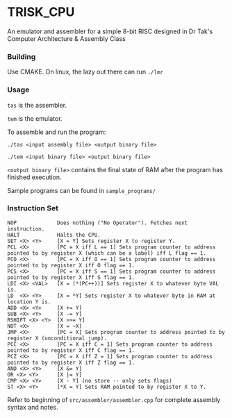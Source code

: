 # TRISK_CPU
An emulator and assembler for a simple 8-bit RISC designed in Dr Tak's Computer Architecture &amp; Assembly Class

### Building

Use CMAKE. On linux, the lazy out there can run `./lmr`

### Usage

`tas` is the assembler.

`tem` is the emulator.

To assemble and run the program:

```
./tas <input assembly file> <output binary file>

./tem <input binary file> <output binary file>
```

`<output binary file>` contains the final state of RAM after the program has finished execution.



Sample programs can be found in `sample_programs/`


### Instruction Set

```
NOP				Does nothing ("No Operator"). Fetches next instruction.
HALT			Halts the CPU.
SET	<X> <Y>		[X = Y] Sets register X to register Y.
PCL	<X>			[PC = X iff L == 1] Sets program counter to address pointed to by register X (which can be a label) iff L flag == 1.
PCO <X>			[PC = X iff O == 1] Sets program counter to address pointed to by register X iff O flag == 1.
PCS <X>			[PC = X iff S == 1] Sets program counter to address pointed to by register X iff S flag == 1.
LDI <X> <VAL>	[X = (*(PC++))] Sets register X to whatever byte VAL is.
LD	<X> <Y>		[X = *Y] Sets register X to whatever byte in RAM at location Y is.
ADD <X> <Y>		[X += Y]
SUB <X> <Y>		[X -= Y]
RSHIFT <X> <Y>	[X >>= Y]
NOT <X>			[X = ~X]
JMP	<X>			[PC = X] Sets program counter to address pointed to by register X (unconditional jump).
PCC <X>			[PC = X iff C = 1] Sets program counter to address pointed to by register X iff C flag == 1.
PCZ <X>			[PC = X iff Z = 1] Sets program counter to address pointed to by register X iff Z flag == 1.
AND <X> <Y>		[X &= Y]
OR <X> <Y>		[X |= Y]
CMP <X> <Y>		[X - Y] (no store -- only sets flags)
ST <X> <Y>		[*X = Y] Sets RAM pointed to by register X to Y.
```

Refer to beginning of `src/assembler/assembler.cpp` for complete assembly syntax and notes.

